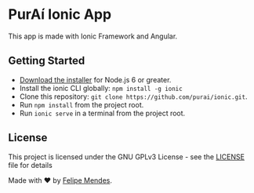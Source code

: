 # PurAí Ionic App

This app is made with Ionic Framework and Angular.

## Getting Started

* [Download the installer](https://nodejs.org/) for Node.js 6 or greater.
* Install the ionic CLI globally: `npm install -g ionic`
* Clone this repository: `git clone https://github.com/purai/ionic.git`.
* Run `npm install` from the project root.
* Run `ionic serve` in a terminal from the project root.

## License
This project is licensed under the GNU GPLv3 License - see the [LICENSE](LICENSE) file for details

Made with :heart: by [Felipe Mendes](https://github.com/felipemendes).
